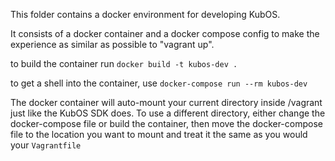 This folder contains a docker environment for developing KubOS. 

It consists of a docker container and a docker compose config to make the experience as similar as possible to "vagrant up".

to build the container run `docker build -t kubos-dev .`

to get a shell into the container, use `docker-compose run --rm kubos-dev`

The docker container will auto-mount your current directory inside /vagrant just like the KubOS SDK does. To use a different directory, either change the docker-compose file or build the container, then move the docker-compose file to the location you want to mount and treat it the same as you would your `Vagrantfile` 
